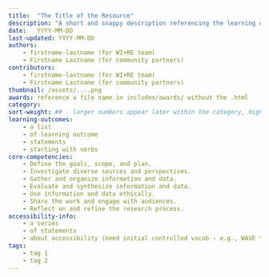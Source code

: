```yaml
---
title:  "The Title of the Resource"
description: "A short and snappy description referencing the learning outcome and/or breakthrough!"
date:   YYYY-MM-DD
last-updated: YYYY-MM-DD
authors:
    - firstname-lastname (for WI+RE team)
    - Firstname Lastname (for community partners)
contributors:
    - firstname-lastname (for WI+RE team)
    - Firstname Lastname (for community partners)
thumbnail: /assets/....png
awards: reference a file name in includes/awards/ without the .html
category: 
sort-weight: ## - larger numbers appear later within the category, higher numbers appear earlier.
learning-outcomes:
    - a list
    - of learning outcome
    - statements
    - starting with verbs
core-competencies:
    - Define the goals, scope, and plan.
    - Investigate diverse sources and perspectives. 
    - Gather and organize information and data.
    - Evaluate and synthesize information and data.
    - Use information and data ethically. 
    - Share the work and engage with audiences. 
    - Reflect on and refine the research process.
accessibility-info:
    - a series
    - of statements
    - about accessibility (need initial controlled vocab - e.g., WAVE tested, )
tags:
    - tag 1
    - tag 2
---
```

